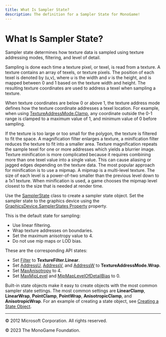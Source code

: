 ```yaml
---
title: What Is Sampler State?
description: The definition for a Sampler State for MonoGame!
---
```


# What Is Sampler State?

Sampler state determines how texture data is sampled using texture addressing modes, filtering, and level of detail.

Sampling is done each time a texture pixel, or texel, is read from a texture. A texture contains an array of texels, or texture pixels. The position of each texel is denoted by (u,v), where _u_ is the width and _v_ is the height, and is mapped between 0 and 1 based on the texture width and height. The resulting texture coordinates are used to address a texel when sampling a texture.

When texture coordinates are below 0 or above 1, the texture address mode defines how the texture coordinate addresses a texel location. For example, when using [TextureAddressMode.Clamp](https://monogame.net/api/Microsoft.Xna.Framework.Graphics.TextureAddressMode.html), any coordinate outside the 0-1 range is clamped to a maximum value of 1, and minimum value of 0 before sampling.

If the texture is too large or too small for the polygon, the texture is filtered to fit the space. A magnification filter enlarges a texture, a minification filter reduces the texture to fit into a smaller area. Texture magnification repeats the sample texel for one or more addresses which yields a blurrier image. Texture minification is more complicated because it requires combining more than one texel value into a single value. This can cause aliasing or jagged edges depending on the texture data. The most popular approach for minification is to use a mipmap. A mipmap is a multi-level texture. The size of each level is a power-of-two smaller than the previous level down to a 1x1 texture. When minification is used, a game chooses the mipmap level closest to the size that is needed at render time.

Use the [SamplerState](xref:Microsoft.Xna.Framework.Graphics.SamplerState) class to create a sampler state object. Set the sampler state to the graphics device using the [GraphicsDevice.SamplerStates Property](xref:Microsoft.Xna.Framework.Graphics.GraphicsDevice.SamplerStates) property.

This is the default state for sampling:

* Use linear filtering.
* Wrap texture addresses on boundaries.
* Set the maximum anisotropy value to 4.
* Do not use mip maps or LOD bias.

These are the corresponding API states:

* Set [Filter](xref:Microsoft.Xna.Framework.Graphics.SamplerState.Filter) to **TextureFilter.Linear**.
* Set [AddressU](xref:Microsoft.Xna.Framework.Graphics.SamplerState.AddressU), [AddressV](xref:Microsoft.Xna.Framework.Graphics.SamplerState.AddressV), and [AddressW](xref:Microsoft.Xna.Framework.Graphics.SamplerState.AddressW) to **TextureAddressMode.Wrap**.
* Set [MaxAnisotropy](xref:Microsoft.Xna.Framework.Graphics.SamplerState.MaxAnisotropy) to 4.
* Set [MaxMipLevel](xref:Microsoft.Xna.Framework.Graphics.SamplerState.MaxMipLevel) and [MipMapLevelOfDetailBias](xref:Microsoft.Xna.Framework.Graphics.SamplerState.MipMapLevelOfDetailBias) to 0.

Built-in state objects make it easy to create objects with the most common sampler state settings. The most common settings are **LinearClamp**, **LinearWrap**, **PointClamp**, **PointWrap**, **AnisotropicClamp**, and **AnisotropicWrap**. For an example of creating a state object, see [Creating a State Object](../../howto/graphics/HowTo_Create_a_StateObject.md).

---

© 2012 Microsoft Corporation. All rights reserved.  

© 2023 The MonoGame Foundation.
